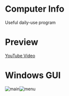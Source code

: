 # Computer Info
Useful daily-use program

# Preview
[YouTube Video](https://www.youtube.com/watch?v=WZDov9wBPdU)

# Windows GUI
![main](https://www.4shared.com/img/BnTj0S-mgm/s25/1630edc1b40/mainInfo)![menu](https://www.4shared.com/img/bvWeNHTzfi/s25/1630edc1370/menuInfo)
